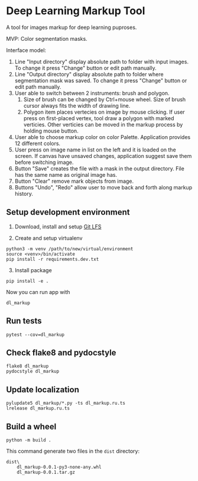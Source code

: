 # Deep Learning Markup Tool

A tool for images markup for deep learning puproses.

MVP:
Color segmentation masks.

Interface model:
1. Line "Input directory" display absolute path to folder with input images. To change it press "Change" button or edit path manually.
2. Line "Output directory" display absolute path to folder where segmentation mask was saved. To change it press "Change" button or edit path manually.
3. User able to switch between 2 instruments: brush and polygon.
    1. Size of brush can be changed by Ctrl+mouse wheel. Size of brush cursor always fits the width of drawing line.
    2. Polygon item places vertecies on image by mouse clicking. If user press on first-placed vertex, tool draw a polygon with marked verticies. Other verticies can be moved in the markup process by holding mouse button.
4. User able to choose markup color on color Palette. Application provides 12 different colors.
5. User press on image name in list on the left and it is loaded on the screen. If canvas have unsaved changes, application suggest save them before switching image.
6. Button "Save" creates the file with a mask in the output directory. File has the same name as original image has.
7. Button "Clear" remove mark objects from image.
8. Buttons "Undo", "Redo" allow user to move back and forth along markup history.

## Setup development environment

1. Download, install and setup [Git LFS](https://git-lfs.github.com/)

2. Create and setup virtualenv
```
python3 -m venv /path/to/new/virtual/environment
source <venv>/bin/activate
pip install -r requirements.dev.txt
```

3. Install package
```
pip install -e .
```
Now you can run app with
```
dl_markup
```

## Run tests

```
pytest --cov=dl_markup
```

## Check flake8 and pydocstyle

```
flake8 dl_markup
pydocstyle dl_markup
```

## Update localization
```
pylupdate5 dl_markup/*.py -ts dl_markup.ru.ts
lrelease dl_markup.ru.ts
```

## Build a wheel

```
python -m build .
```

This command generate two files in the `dist` directory:
```
dist\
    dl_markup-0.0.1-py3-none-any.whl
    dl_markup-0.0.1.tar.gz
```
